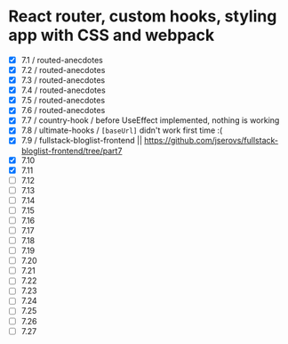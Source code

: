 # React router, custom hooks, styling app with CSS and webpack

- [x] 7.1 / routed-anecdotes
- [x] 7.2 / routed-anecdotes
- [x] 7.3 / routed-anecdotes
- [x] 7.4 / routed-anecdotes
- [x] 7.5 / routed-anecdotes
- [x] 7.6 / routed-anecdotes
- [x] 7.7 / country-hook / before UseEffect implemented, nothing is working
- [x] 7.8 / ultimate-hooks / `[baseUrl]` didn't work first time :(
- [x] 7.9 / fullstack-bloglist-frontend || https://github.com/jserovs/fullstack-bloglist-frontend/tree/part7
- [x] 7.10 
- [x] 7.11 
- [ ] 7.12 
- [ ] 7.13 
- [ ] 7.14 
- [ ] 7.15 
- [ ] 7.16 
- [ ] 7.17 
- [ ] 7.18 
- [ ] 7.19 
- [ ] 7.20 
- [ ] 7.21 
- [ ] 7.22
- [ ] 7.23
- [ ] 7.24
- [ ] 7.25
- [ ] 7.26
- [ ] 7.27
